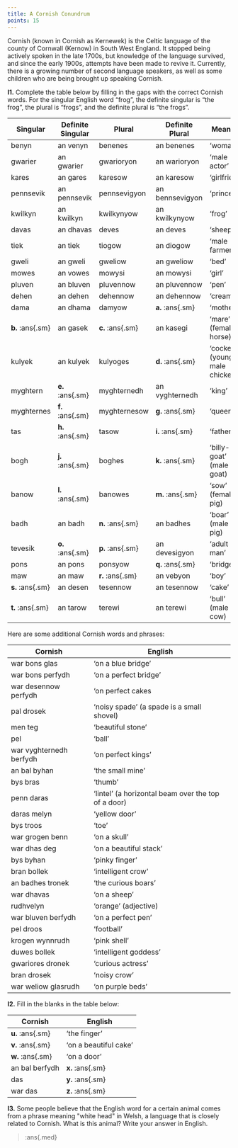 ```yaml
---
title: A Cornish Conundrum
points: 15
---
```


Cornish (known in Cornish as Kernewek) is the Celtic language of the county of Cornwall (Kernow) in South
West England. It stopped being actively spoken in the late 1700s, but knowledge of the language survived,
and since the early 1900s, attempts have been made to revive it. Currently, there is a growing number of
second language speakers, as well as some children who are being brought up speaking Cornish.

**I1.** Complete the table below by filling in the gaps with the correct Cornish words. For the singular English
word “frog”, the definite singular is “the frog”, the plural is “frogs”, and the definite plural is “the frogs”.

| Singular | Definite Singular | Plural  | Definite Plural | Meaning |
| - | - | - | - | - | 
| benyn | an venyn | benenes  | an benenes | ‘woman’ |
| gwarier | an gwarier | gwarioryon  | an warioryon | ‘male actor’ |
| kares | an gares | karesow  | an karesow | ‘girlfriend’ |
| pennsevik | an pennsevik | pennsevigyon  | an bennsevigyon | ‘prince’ |
| kwilkyn | an kwilkyn | kwilkynyow  | an kwilkynyow | ‘frog’ |
| davas | an dhavas | deves  | an deves | ‘sheep’ |
| tiek | an tiek | tiogow  | an diogow | ‘male farmer’ |
| gweli | an gweli | gweliow  | an gweliow | ‘bed’ |
| mowes | an vowes | mowysi  | an mowysi | ‘girl’ |
| pluven | an bluven | pluvennow  | an pluvennow | ‘pen’ |
| dehen | an dehen | dehennow  | an dehennow | ‘cream’ |
| dama | an dhama | damyow  | **a.** :ans{.sm} | ‘mother’ |
| **b.** :ans{.sm}|  an gasek | **c.** :ans{.sm} |  an kasegi | ‘mare’ (female horse) |
| kulyek | an kulyek | kulyoges  | **d.** :ans{.sm} | ‘cockerel’ (young male chicken) |
| myghtern | **e.** :ans{.sm} | myghternedh  | an vyghternedh | ‘king’ |
| myghternes | **f.** :ans{.sm} | myghternesow  | **g.** :ans{.sm} | ‘queen’ |
| tas | **h.** :ans{.sm} | tasow  | **i.** :ans{.sm} | ‘father’ |
| bogh | **j.** :ans{.sm} | boghes  | **k.** :ans{.sm} | ‘billy-goat’ (male goat) |
| banow | **l.** :ans{.sm} | banowes  | **m.** :ans{.sm} | ‘sow’ (female pig) |
| badh | an badh | **n.** :ans{.sm} |  an badhes | ‘boar’ (male pig) |
| tevesik | **o.** :ans{.sm} | **p.** :ans{.sm} |  an devesigyon | ‘adult man’ |
| pons | an pons | ponsyow  | **q.** :ans{.sm} | ‘bridge’ |
| maw | an maw | **r.** :ans{.sm} |  an vebyon | ‘boy’ |
| **s.** :ans{.sm}|  an desen | tesennow  | an tesennow | ‘cake’ |
| **t.** :ans{.sm}|  an tarow | terewi  | an terewi | ‘bull’ (male cow) |

Here are some additional Cornish words and phrases:

| Cornish | English |
| - | - |
| war bons glas | ‘on a blue bridge’ |
| war bons perfydh | ‘on a perfect bridge’ |
| war desennow perfydh | ‘on perfect cakes| ‘ |
| pal drosek | ‘noisy spade’ (a spade is a small shovel) |
| men teg | ‘beautiful stone’ |
| pel | ‘ball’ |
| war vyghternedh berfydh | ‘on perfect kings’ |
| an bal byhan | ‘the small mine’ |
| bys bras | ‘thumb’ |
| penn daras | ‘lintel’ (a horizontal beam over the top of a door) |
| daras melyn | ‘yellow door’ |
| bys troos | ‘toe’ |
| war grogen benn | ‘on a skull’ |
| war dhas deg | ‘on a beautiful stack’ |
| bys byhan | ‘pinky finger’ |
| bran bollek | ‘intelligent crow’ |
| an badhes tronek | ‘the curious boars’ |
| war dhavas | ‘on a sheep’ |
| rudhvelyn | ‘orange’ (adjective) |
| war bluven berfydh | ‘on a perfect pen’ |
| pel droos | ‘football’ |
| krogen wynnrudh | ‘pink shell’ |
| duwes bollek | ‘intelligent goddess’ |
| gwariores dronek | ‘curious actress’ |
| bran drosek | ‘noisy crow’ |
| war weliow glasrudh | ‘on purple beds’ |

**I2.** Fill in the blanks in the table below:

| Cornish | English |
| - | - |
| **u.** :ans{.sm} | ‘the finger’ |
| **v.** :ans{.sm} | ‘on a beautiful cake’ |
| **w.** :ans{.sm} | ‘on a door’ |
| an bal berfydh | **x.** :ans{.sm} |
| das | **y.** :ans{.sm} |
| war das | **z.** :ans{.sm} |

**I3.** Some people believe that the English word for a certain animal comes from a phrase meaning "white
head" in Welsh, a language that is closely related to Cornish. What is this animal? Write your answer in
English.

> :ans{.med}